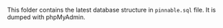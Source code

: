 This folder contains the latest database structure in `pinnable.sql` file. It is dumped with phpMyAdmin.
